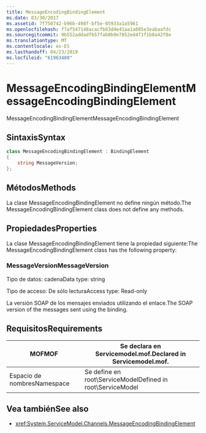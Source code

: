 ```yaml
---
title: MessageEncodingBindingElement
ms.date: 03/30/2017
ms.assetid: 7f750742-b96b-498f-bf5e-05933a1a5961
ms.openlocfilehash: f7af547148acacfb83d4e41aa1a085e3eabaafdc
ms.sourcegitcommit: 9b552addadfb57fab0b9e7852ed4f1f1b8a42f8e
ms.translationtype: MT
ms.contentlocale: es-ES
ms.lasthandoff: 04/23/2019
ms.locfileid: "61963480"
---
```

# <a name="messageencodingbindingelement"></a><span data-ttu-id="9a592-102">MessageEncodingBindingElement</span><span class="sxs-lookup"><span data-stu-id="9a592-102">MessageEncodingBindingElement</span></span>

<span data-ttu-id="9a592-103">MessageEncodingBindingElement</span><span class="sxs-lookup"><span data-stu-id="9a592-103">MessageEncodingBindingElement</span></span>

## <a name="syntax"></a><span data-ttu-id="9a592-104">Sintaxis</span><span class="sxs-lookup"><span data-stu-id="9a592-104">Syntax</span></span>

```csharp
class MessageEncodingBindingElement : BindingElement
{
    string MessageVersion;
};
```

## <a name="methods"></a><span data-ttu-id="9a592-105">Métodos</span><span class="sxs-lookup"><span data-stu-id="9a592-105">Methods</span></span>

<span data-ttu-id="9a592-106">La clase MessageEncodingBindingElement no define ningún método.</span><span class="sxs-lookup"><span data-stu-id="9a592-106">The MessageEncodingBindingElement class does not define any methods.</span></span>

## <a name="properties"></a><span data-ttu-id="9a592-107">Propiedades</span><span class="sxs-lookup"><span data-stu-id="9a592-107">Properties</span></span>

<span data-ttu-id="9a592-108">La clase MessageEncodingBindingElement tiene la propiedad siguiente:</span><span class="sxs-lookup"><span data-stu-id="9a592-108">The MessageEncodingBindingElement class has the following property:</span></span>

### <a name="messageversion"></a><span data-ttu-id="9a592-109">MessageVersion</span><span class="sxs-lookup"><span data-stu-id="9a592-109">MessageVersion</span></span>

<span data-ttu-id="9a592-110">Tipo de datos: cadena</span><span class="sxs-lookup"><span data-stu-id="9a592-110">Data type: string</span></span>

<span data-ttu-id="9a592-111">Tipo de acceso: De sólo lectura</span><span class="sxs-lookup"><span data-stu-id="9a592-111">Access type: Read-only</span></span>

<span data-ttu-id="9a592-112">La versión SOAP de los mensajes enviados utilizando el enlace.</span><span class="sxs-lookup"><span data-stu-id="9a592-112">The SOAP version of the messages sent using the binding.</span></span>

## <a name="requirements"></a><span data-ttu-id="9a592-113">Requisitos</span><span class="sxs-lookup"><span data-stu-id="9a592-113">Requirements</span></span>

|<span data-ttu-id="9a592-114">MOF</span><span class="sxs-lookup"><span data-stu-id="9a592-114">MOF</span></span>|<span data-ttu-id="9a592-115">Se declara en Servicemodel.mof.</span><span class="sxs-lookup"><span data-stu-id="9a592-115">Declared in Servicemodel.mof.</span></span>|
|---------|-----------------------------------|
|<span data-ttu-id="9a592-116">Espacio de nombres</span><span class="sxs-lookup"><span data-stu-id="9a592-116">Namespace</span></span>|<span data-ttu-id="9a592-117">Se define en root\ServiceModel</span><span class="sxs-lookup"><span data-stu-id="9a592-117">Defined in root\ServiceModel</span></span>|

## <a name="see-also"></a><span data-ttu-id="9a592-118">Vea también</span><span class="sxs-lookup"><span data-stu-id="9a592-118">See also</span></span>

- <xref:System.ServiceModel.Channels.MessageEncodingBindingElement>
